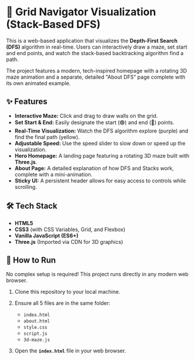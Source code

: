 # 🧭 Grid Navigator Visualization (Stack-Based DFS)

This is a web-based application that visualizes the **Depth-First Search (DFS)** algorithm in real-time. Users can interactively draw a maze, set start and end points, and watch the stack-based backtracking algorithm find a path.

The project features a modern, tech-inspired homepage with a rotating 3D maze animation and a separate, detailed "About DFS" page complete with its own animated example.

## ✨ Features

* **Interactive Maze:** Click and drag to draw walls on the grid.
* **Set Start & End:** Easily designate the start (🟢) and end (🔴) points.
* **Real-Time Visualization:** Watch the DFS algorithm explore (purple) and find the final path (yellow).
* **Adjustable Speed:** Use the speed slider to slow down or speed up the visualization.
* **Hero Homepage:** A landing page featuring a rotating 3D maze built with **Three.js**.
* **About Page:** A detailed explanation of how DFS and Stacks work, complete with a mini-animation.
* **Sticky UI:** A persistent header allows for easy access to controls while scrolling.

## 🛠️ Tech Stack

* **HTML5**
* **CSS3** (with CSS Variables, Grid, and Flexbox)
* **Vanilla JavaScript (ES6+)**
* **Three.js** (Imported via CDN for 3D graphics)

## 🚀 How to Run

No complex setup is required! This project runs directly in any modern web browser.

1.  Clone this repository to your local machine.
2.  Ensure all 5 files are in the same folder:
    * `index.html`
    * `about.html`
    * `style.css`
    * `script.js`
    * `3d-maze.js`

3.  Open the **`index.html`** file in your web browser.
